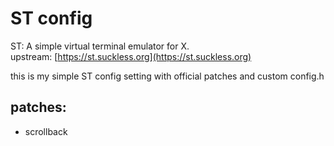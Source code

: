 
# ST config

ST: A simple virtual terminal emulator for X.  
upstream: [https://st.suckless.org](https://st.suckless.org)

this is my simple ST config setting with official patches and custom config.h

## patches:  
- scrollback
